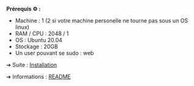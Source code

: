 **Prérequis ⚙️ :** 
- Machine : 1 (2 si votre machine personelle ne tourne pas sous un OS linux)
- RAM / CPU : 2048 / 1
- OS : Ubuntu 20.04
- Stockage : 20GB
- Un user pouvant se sudo : web

➔ Suite : [Installation](https://github.com/HyouKash/spacecrypto.me/blob/main/Documentation/Installation.md)

➔ Informations : [README](https://github.com/HyouKash/spacecrypto.me/blob/main/README.md)
